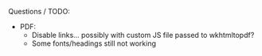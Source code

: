 Questions / TODO:

- PDF:
  - Disable links... possibly with custom JS file passed to wkhtmltopdf?
  - Some fonts/headings still not working
